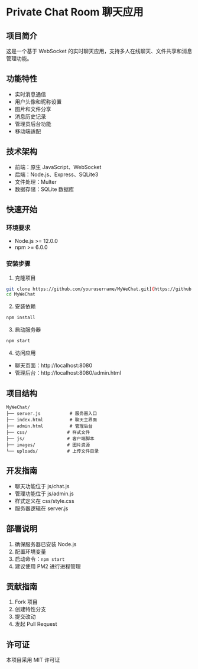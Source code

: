 # Private Chat Room 聊天应用

## 项目简介
这是一个基于 WebSocket 的实时聊天应用，支持多人在线聊天、文件共享和消息管理功能。

## 功能特性
- 实时消息通信
- 用户头像和昵称设置
- 图片和文件分享
- 消息历史记录
- 管理员后台功能
- 移动端适配

## 技术架构
- 前端：原生 JavaScript、WebSocket
- 后端：Node.js、Express、SQLite3
- 文件处理：Multer
- 数据存储：SQLite 数据库

## 快速开始

### 环境要求
- Node.js >= 12.0.0
- npm >= 6.0.0

### 安装步骤
1. 克隆项目
```bash
git clone https://github.com/yourusername/MyWeChat.git](https://github.com/ikun9527z/Private-Chat-Room/tree/master
cd MyWeChat
```

2. 安装依赖
```bash
npm install
```

3. 启动服务器
```bash
npm start
```

4. 访问应用
- 聊天页面：http://localhost:8080
- 管理后台：http://localhost:8080/admin.html

## 项目结构
```
MyWeChat/
├── server.js           # 服务器入口
├── index.html          # 聊天主界面
├── admin.html          # 管理后台
├── css/               # 样式文件
├── js/                # 客户端脚本
├── images/            # 图片资源
└── uploads/           # 上传文件目录
```

## 开发指南
- 聊天功能位于 js/chat.js
- 管理功能位于 js/admin.js
- 样式定义在 css/style.css
- 服务器逻辑在 server.js

## 部署说明
1. 确保服务器已安装 Node.js
2. 配置环境变量
3. 启动命令：`npm start`
4. 建议使用 PM2 进行进程管理

## 贡献指南
1. Fork 项目
2. 创建特性分支
3. 提交改动
4. 发起 Pull Request

## 许可证
本项目采用 MIT 许可证
